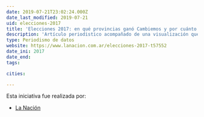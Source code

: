 ```yaml
---
date: 2019-07-21T23:02:24.000Z
date_last_modified: 2019-07-21
uid: elecciones-2017
title: 'Elecciones 2017: en qué provincias ganó Cambiemos y por cuánto'
description: 'Artículo periodistico acompañado de una visualización que muestra los resultados de los comisión del 2017 al Congreso en Argentina y en qué regiones ganaron los partidos que más votos obtuvieron.'
type: Periodismo de datos
website: https://www.lanacion.com.ar/elecciones-2017-t57552
date_ini: 2017
date_end: 
tags:

cities: 

---
```


Esta iniciativa fue realizada por:

- [La Nación](/organizaciones/la-nacion-arg)
